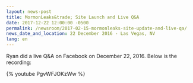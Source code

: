 ```yaml
---
layout: news-post
title: MormonLeaks&trade; Site Launch and Live Q&A 
date: 2017-12-22 12:00:00 -0500
permalink: /newsroom/2017-02-15-mormonleaks-site-update-and-live-qa/
news_date_and_location: 22 December 2016 - Las Vegas, NV
lang: en
---
```

Ryan did a live Q&A on Facebook on December 22, 2016. Below is the recording:

{% youtube PgvWFJOKzWw %}
